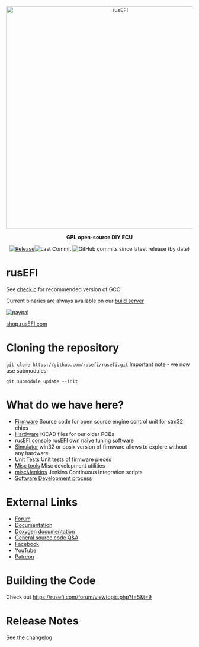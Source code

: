 <div align="center">

<img src="https://raw.githubusercontent.com/wiki/rusefi/rusefi/Images/logo_new.png" alt="rusEFI" width="600" />

<b>GPL open-source DIY ECU</b>

[![Release](https://img.shields.io/github/v/release/rusefi/rusefi?style=flat)](https://github.com/rusefi/rusefi/releases/latest)![Last Commit](https://img.shields.io/github/last-commit/rusefi/rusefi?style=flat)
![GitHub commits since latest release (by date)](https://img.shields.io/github/commits-since/rusefi/rusefi/latest?color=blueviolet&label=Commits%20Since%20Release)
</div>

# rusEFI

See [check.c](https://github.com/rusefi/rusefi/blob/master/firmware/check.c) for recommended version of GCC.

Current binaries are always available on our [build server](http://rusefi.com/build_server/)

[![paypal](https://img.shields.io/badge/%E2%99%A5%EF%B8%8Fdonate-orange)](https://www.paypal.com/cgi-bin/webscr?cmd=_s-xclick&hosted_button_id=6YSSN35GWYS3A)

[shop.rusEFI.com](https://www.shop.rusefi.com/)

# Cloning the repository
`git clone https://github.com/rusefi/rusefi.git`
Important note - we now use submodules:

`git submodule update --init`

# What do we have here?
 * [Firmware](/firmware) Source code for open source engine control unit for stm32 chips
 * [Hardware](/hardware) KiCAD files for our older PCBs
 * [rusEFI console](/java_console) rusEFI own naive tuning software
 * [Simulator](/simulator) win32 or posix version of firmware allows to explore without any hardware 
 * [Unit Tests](/unit_tests) Unit tests of firmware pieces
 * [Misc tools](/java_tools) Misc development utilities
 * [misc/Jenkins](/misc/jenkins) Jenkins Continuous Integration scripts
 * [Software Development process](misc/SoftwareDevelopmentProcess.md)

# External Links

 * [Forum](http://rusefi.com/forum)
 * [Documentation](https://github.com/rusefi/rusefi/wiki)
 * [Doxygen documentation](http://rusefi.com/docs/html)
 * [General source code Q&A](http://rusefi.com/forum/viewtopic.php?f=5&t=10)
 * [Facebook](https://www.facebook.com/rusEfiECU)
 * [YouTube](https://www.youtube.com/user/rusefi)
 * [Patreon](https://www.patreon.com/rusefi)

# Building the Code
Check out https://rusefi.com/forum/viewtopic.php?f=5&t=9


# Release Notes

See [the changelog](firmware/CHANGELOG.md)
